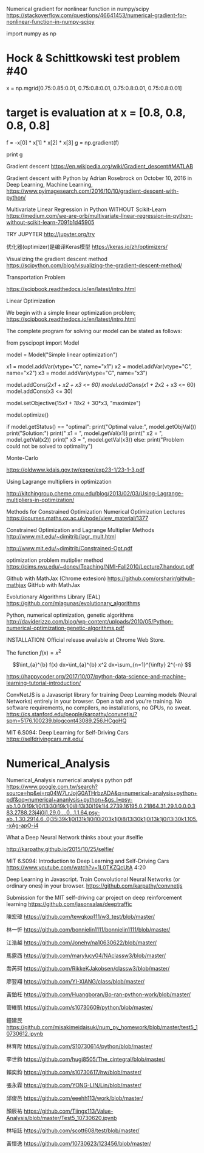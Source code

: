 Numerical gradient for nonlinear function in numpy/scipy
https://stackoverflow.com/questions/46641453/numerical-gradient-for-nonlinear-function-in-numpy-scipy

import numpy as np

# Hock & Schittkowski test problem #40
x = np.mgrid[0.75:0.85:0.01, 0.75:0.8:0.01, 0.75:0.8:0.01, 0.75:0.8:0.01]
# target is evaluation at x = [0.8, 0.8, 0.8, 0.8]
f = -x[0] * x[1] * x[2] * x[3]
g = np.gradient(f)

print g

Gradient descent
https://en.wikipedia.org/wiki/Gradient_descent#MATLAB

Gradient descent with Python
by Adrian Rosebrock on October 10, 2016 in Deep Learning, Machine Learning, 
https://www.pyimagesearch.com/2016/10/10/gradient-descent-with-python/

Multivariate Linear Regression in Python WITHOUT Scikit-Learn
https://medium.com/we-are-orb/multivariate-linear-regression-in-python-without-scikit-learn-7091b1d45905

TRY JUPYTER
http://jupyter.org/try

优化器(optimizer)是编译Keras模型
https://keras.io/zh/optimizers/

Visualizing the gradient descent method
https://scipython.com/blog/visualizing-the-gradient-descent-method/


Transportation Problem

https://scipbook.readthedocs.io/en/latest/intro.html

Linear Optimization


We begin with a simple linear optimization problem; 
https://scipbook.readthedocs.io/en/latest/intro.html


The complete program for solving our model can be stated as follows:

from pyscipopt import Model

model = Model("Simple linear optimization")

x1 = model.addVar(vtype="C", name="x1")
x2 = model.addVar(vtype="C", name="x2")
x3 = model.addVar(vtype="C", name="x3")

model.addCons(2*x1 + x2 + x3 <= 60)
model.addCons(x1 + 2*x2 + x3 <= 60)
model.addCons(x3 <= 30)

model.setObjective(15*x1 + 18*x2 + 30*x3, "maximize")

model.optimize()

if model.getStatus() == "optimal":
    print("Optimal value:", model.getObjVal())
    print("Solution:")
    print("  x1 = ", model.getVal(x1))
    print("  x2 = ", model.getVal(x2))
    print("  x3 = ", model.getVal(x3))
else:
    print("Problem could not be solved to optimality")


Monte-Carlo

https://oldwww.kdais.gov.tw/exper/exp23-1/23-1-3.pdf

Using Lagrange multipliers in optimization

http://kitchingroup.cheme.cmu.edu/blog/2013/02/03/Using-Lagrange-multipliers-in-optimization/


Methods for Constrained Optimization
Numerical Optimization Lectures
https://courses.maths.ox.ac.uk/node/view_material/1377

Constrained Optimization and Lagrange Multiplier Methods
http://www.mit.edu/~dimitrib/lagr_mult.html

http://www.mit.edu/~dimitrib/Constrained-Opt.pdf

optimization problem mutiplier method
https://cims.nyu.edu/~donev/Teaching/NMI-Fall2010/Lecture7.handout.pdf

Github with MathJax (Chrome extesion) https://github.com/orsharir/github-mathjax GitHub with MathJax

Evolutionary Algorithms Library (EAL)
https://github.com/mlagunas/evolutionary_algorithms

Python, numerical optimization,
genetic algorithms
http://daviderizzo.com/blog/wp-content/uploads/2010/05/Python-numerical-optimization-genetic-algorithms.pdf


INSTALLATION:
Official release available at Chrome Web Store.

The function $f(x)=x^2$ 

$$\int_{a}^{b} f(x) dx=\int_{a}^{b} x^2 dx=\sum_{n=1}^{\infty} 2^{-n}  $$


https://happycoder.org/2017/10/07/python-data-science-and-machine-learning-tutorial-introduction/


ConvNetJS is a Javascript library for training Deep Learning models (Neural Networks) entirely in your browser. Open a tab and you're training. No software requirements, no compilers, no installations, no GPUs, no sweat.
https://cs.stanford.edu/people/karpathy/convnetjs/?spm=5176.100239.blogcont43089.256.HCgoHQ

MIT 6.S094: Deep Learning for Self-Driving Cars
https://selfdrivingcars.mit.edu/

# Numerical_Analysis
Numerical_Analysis
numerical analysis python pdf
https://www.google.com.tw/search?source=hp&ei=rq04W7LrJojG0ATHrbzADA&q=numerical+analysis+python+pdf&oq=numerical+ananlysis+python+&gs_l=psy-ab.1.0.0i19k1j0i13i30i19k1j0i8i13i30i19k1l4.2739.16195.0.21864.31.29.1.0.0.0.383.2788.23j4j0j1.29.0....0...1.1.64.psy-ab..1.30.2914.6..0j35i39k1j0i131k1j0i10i203k1j0i8i13i30k1j0i13k1j0i13i30k1.105.-xAg-apO-i4

What a Deep Neural Network thinks about your #selfie

http://karpathy.github.io/2015/10/25/selfie/

MIT 6.S094: Introduction to Deep Learning and Self-Driving Cars
https://www.youtube.com/watch?v=1L0TKZQcUtA   4:20

Deep Learning in Javascript. Train Convolutional Neural Networks (or ordinary ones) in your browser.
https://github.com/karpathy/convnetjs
             
Submission for the MIT self-driving car project on deep reinforcement learning
https://github.com/jasonsalas/deeptraffic

陳宏瑋   https://github.com/tewqkop111/w3_test/blob/master/

林一忻   https://github.com/bonnielin1111/bonnielin1111/blob/master/

江浩越   https://github.com/Jonehy/na10630622/blob/master/
             
馬露西   https://github.com/marylucy04/NAclassw3/blob/master/           

喬芮珂   https://github.com/RikkeKJakobsen/classw3/blob/master/

廖翌翔   https://github.com/YI-XIANG/class/blob/master/

黃鉑衽   https://github.com/Huangboran/Bo-ran-python-work/blob/master/

管維凱   https://github.com/s10730609/python/blob/master/
       
鐘建民   https://github.com/misakimeidaisuki/num_py_homework/blob/master/test5_10730612.ipynb

林育陞   https://github.com/S10730614/python/blob/master/

李世鈞   https://github.com/hugi8505/The_cintegral/blob/master/

賴奕鈞   https://github.com/s10730617/hw/blob/master/

張永霖   https://github.com/YONG-LIN/Lin/blob/master/

邱俊邑   https://github.com/eeehh113/work/blob/master/

顏辰祐   https://github.com/Tiingx113/Value-Analysis/blob/master/Test5_10730620.ipynb

林培誌   https://github.com/scott608/test/blob/master/

黃懷逸   https://github.com/10730623/123456/blob/master/             
